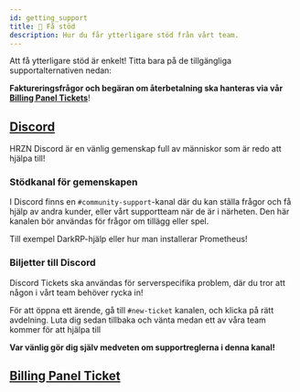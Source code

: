 ```yaml
---
id: getting_support
title: 🤔 Få stöd
description: Hur du får ytterligare stöd från vårt team.
---
```


Att få ytterligare stöd är enkelt! Titta bara på de tillgängliga supportalternativen nedan:

**Faktureringsfrågor och begäran om återbetalning ska hanteras via vår [Billing Panel Tickets](https://hrzn.link/billing)**!

## [Discord](https://hrzn.link/discord)

HRZN Discord är en vänlig gemenskap full av människor som är redo att hjälpa till!

### Stödkanal för gemenskapen

I Discord finns en `#community-support`-kanal där du kan ställa frågor och få hjälp av andra kunder,
eller vårt supportteam när de är i närheten. Den här kanalen bör användas för frågor om tillägg eller spel.

Till exempel DarkRP-hjälp eller hur man installerar Prometheus!

### Biljetter till Discord

Discord Tickets ska användas för serverspecifika problem, där du tror att någon i vårt team behöver rycka in!

För att öppna ett ärende, gå till `#new-ticket` kanalen, och klicka på rätt avdelning.
Luta dig sedan tillbaka och vänta medan ett av våra team kommer för att hjälpa till

**Var vänlig gör dig själv medveten om supportreglerna i denna kanal!**

## [Billing Panel Ticket](https://hrzn.link/billing)
